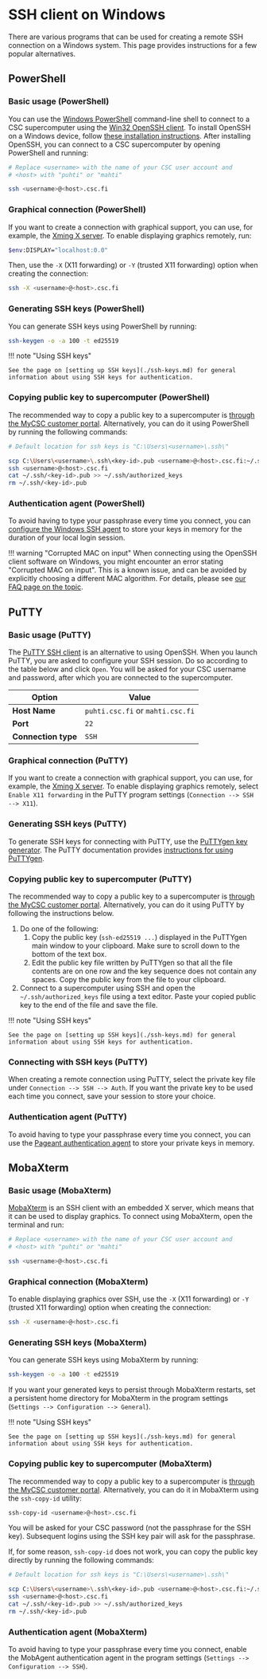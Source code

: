 # SSH client on Windows

There are various programs that can be used for creating a remote SSH
connection on a Windows system. This page provides instructions for a few
popular alternatives.

## PowerShell

### Basic usage (PowerShell)

You can use the
[Windows PowerShell](https://learn.microsoft.com/en-us/powershell/scripting/security/remoting/ssh-remoting-in-powershell)
command-line shell to connect to a CSC supercomputer using the
[Win32 OpenSSH client](https://learn.microsoft.com/en-us/windows-server/administration/openssh/openssh_install_firstuse).
To install OpenSSH on a Windows device, follow
[these installation instructions](https://learn.microsoft.com/en-us/windows-server/administration/openssh/openssh_install_firstuse?tabs=gui#install-openssh-for-windows).
After installing OpenSSH, you can connect to a CSC supercomputer by opening
PowerShell and running:

```bash
# Replace <username> with the name of your CSC user account and
# <host> with "puhti" or "mahti"

ssh <username>@<host>.csc.fi
```

### Graphical connection (PowerShell)

If you want to create a connection with graphical support,
you can use, for example, the
[Xming X server](http://www.straightrunning.com/XmingNotes/). To enable displaying
graphics remotely, run:

```bash
$env:DISPLAY="localhost:0.0"
```

Then, use the `-X` (X11 forwarding) or `-Y` (trusted X11 forwarding) option when
creating the connection:

```bash
ssh -X <username>@<host>.csc.fi
```

### Generating SSH keys (PowerShell)

You can generate SSH keys using PowerShell by running:

```bash
ssh-keygen -o -a 100 -t ed25519
```

!!! note "Using SSH keys"

    See the page on [setting up SSH keys](./ssh-keys.md) for general
    information about using SSH keys for authentication.

### Copying public key to supercomputer (PowerShell)

The recommended way to copy a public key to a supercomputer is
[through the MyCSC customer portal](./ssh-keys.md#adding-public-key-in-mycsc).
Alternatively, you can do it using PowerShell by running the following
commands:

```bash
# Default location for ssh keys is "C:\Users\<username>\.ssh\"

scp C:\Users\<username>\.ssh\<key-id>.pub <username>@<host>.csc.fi:~/.ssh/<key-id>.pub  # e.g. id_ed25519.pub
ssh <username>@<host>.csc.fi
cat ~/.ssh/<key-id>.pub >> ~/.ssh/authorized_keys
rm ~/.ssh/<key-id>.pub
```

### Authentication agent (PowerShell)

To avoid having to type your passphrase every time you connect,
you can
[configure the Windows SSH agent](https://learn.microsoft.com/en-us/windows-server/administration/openssh/openssh_keymanagement?source=recommendations#user-key-generation) 
to store your keys in memory for the duration of your local login session.

!!! warning "Corrupted MAC on input"
    When connecting using the OpenSSH client software on Windows, you might
    encounter an error stating "Corrupted MAC on input". This is a known
    issue, and can be avoided by explicitly choosing a different MAC
    algorithm. For details, please see 
    [our FAQ page on the topic](../../support/faq/i-cannot-login.md#why-is-my-ssh-client-saying-corrupted-mac-on-input).

## PuTTY

### Basic usage (PuTTY)

The [PuTTY SSH client](https://putty.org/) is an alternative to using OpenSSH.
When you launch PuTTY, you are asked to configure your SSH session. Do so
according to the table below and click `Open`. You will be asked for your CSC
username and password, after which you are connected to the supercomputer.

| Option | Value |
|-|-|
| **Host Name** | `puhti.csc.fi` or `mahti.csc.fi` |
| **Port** | `22` |
| **Connection type** | `SSH` |

### Graphical connection (PuTTY)

If you want to create a connection with graphical support,
you can use, for example, the
[Xming X server](http://www.straightrunning.com/XmingNotes/). To enable displaying
graphics remotely, select `Enable X11 forwarding` in the PuTTY program settings
(`Connection --> SSH --> X11`). 

### Generating SSH keys (PuTTY)

To generate SSH keys for connecting with PuTTY, use the [PuTTYgen key
generator](https://www.puttygen.com/). The PuTTY documentation provides
[instructions for using PuTTYgen](https://www.putty.be/0.76/htmldoc/Chapter8.html).

### Copying public key to supercomputer (PuTTY)

The recommended way to copy a public key to a supercomputer is
[through the MyCSC customer portal](./ssh-keys.md#adding-public-key-in-mycsc).
Alternatively, you can do it using PuTTY by following the instructions below.

1. Do one of the following:
    1. Copy the public key (`ssh-ed25519 ...`) displayed in the PuTTYgen main
    window to your clipboard. Make sure to scroll down to the bottom of the
    text box.
    2. Edit the public key file written by PuTTYgen so that all the file
    contents are on one row and the key sequence does not contain any
    spaces. Copy the public key from the file to your clipboard.
2. Connect to a supercomputer using SSH and open the `~/.ssh/authorized_keys`
   file using a text editor. Paste your copied public key to the end of the
   file and save the file.

!!! note "Using SSH keys"

    See the page on [setting up SSH keys](./ssh-keys.md) for general
    information about using SSH keys for authentication.

### Connecting with SSH keys (PuTTY)

When creating a remote connection using PuTTY, select the private key file
under `Connection --> SSH --> Auth`. If you want the private key to be
used each time you connect, save your session to store your choice.

### Authentication agent (PuTTY)

To avoid having to type your passphrase every time you connect, you can
use the [Pageant authentication agent](https://www.putty.be/0.76/htmldoc/Chapter9.html)
to store your private keys in memory.

## MobaXterm

### Basic usage (MobaXterm)

[MobaXterm](https://mobaxterm.mobatek.net/) is an SSH client with an embedded X
server, which means that it can be used to display graphics. To connect using
MobaXterm, open the terminal and run:

```bash
# Replace <username> with the name of your CSC user account and
# <host> with "puhti" or "mahti"

ssh <username>@<host>.csc.fi
```

### Graphical connection (MobaXterm)

To enable displaying graphics over SSH, use the `-X` (X11 forwarding) or `-Y`
(trusted X11 forwarding) option when creating the connection:

```bash
ssh -X <username>@<host>.csc.fi
```

### Generating SSH keys (MobaXterm)

You can generate SSH keys using MobaXterm by running:

```bash
ssh-keygen -o -a 100 -t ed25519
```

If you want your generated keys to persist through MobaXterm restarts,
set a persistent home directory for MobaXterm in the program settings
(`Settings --> Configuration --> General`).

!!! note "Using SSH keys"

    See the page on [setting up SSH keys](./ssh-keys.md) for general
    information about using SSH keys for authentication.

### Copying public key to supercomputer (MobaXterm)

The recommended way to copy a public key to a supercomputer is
[through the MyCSC customer portal](./ssh-keys.md#adding-public-key-in-mycsc).
Alternatively, you can do it in MobaXterm using the `ssh-copy-id`
utility:

```bash
ssh-copy-id <username>@<host>.csc.fi
```

You will be asked for your CSC password (not the passphrase for the SSH key).
Subsequent logins using the SSH key pair will ask for the passphrase.

If, for some reason, `ssh-copy-id` does not work, you can copy the public key
directly by running the following commands:

```bash
# Default location for ssh keys is "C:\Users\<username>\.ssh\"

scp C:\Users\<username>\.ssh\<key-id>.pub <username>@<host>.csc.fi:~/.ssh/<key-id>.pub  # e.g. id_ed25519.pub
ssh <username>@<host>.csc.fi
cat ~/.ssh/<key-id>.pub >> ~/.ssh/authorized_keys
rm ~/.ssh/<key-id>.pub
```

### Authentication agent (MobaXterm)

To avoid having to type your passphrase every time you connect, enable the
MobAgent authentication agent in the program settings (`Settings -->
Configuration --> SSH`).
